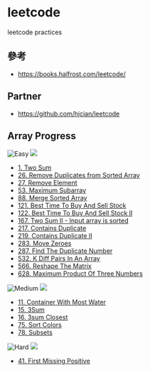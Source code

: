 # leetcode

leetcode practices

## 參考

- https://books.halfrost.com/leetcode/

## Partner

- https://github.com/hjcian/leetcode

## Array Progress

![Easy](https://img.shields.io/badge/LeetCode-Easy-5CB85C.svg)
![](https://img.shields.io/badge/Done-15-blue)

- [1. Two Sum](https://github.com/hongtw/leetcode/tree/master/Problems/0001.Two-Sum)
- [26. Remove Duplicates from Sorted Array](https://github.com/hongtw/leetcode/tree/master/Problems/0026.Remove-Duplicates-from-Sorted-Array)
- [27. Remove Element](https://github.com/hongtw/leetcode/tree/master/Problems/0027.Remove-Element)
- [53. Maximum Subarray](https://github.com/hongtw/leetcode/tree/master/Problems/0053.Maximum-Subarray)
- [88. Merge Sorted Array](https://github.com/hongtw/leetcode/tree/master/Problems/0088.Merge-Sorted-Array)
- [121. Best Time To Buy And Sell Stock](https://github.com/hongtw/leetcode/tree/master/Problems/0121.Best-Time-To-Buy-And-Sell-Stock)
- [122. Best Time To Buy And Sell Stock II](https://github.com/hongtw/leetcode/tree/master/Problems/0122.Best-Time-To-Buy-And-Sell-Stock-II)
- [167. Two Sum II - Input array is sorted](https://github.com/hongtw/leetcode/tree/master/Problems/0167.Two-Sum-II-Input-Array-Is-Sorted)
- [217. Contains Duplicate](https://github.com/hongtw/leetcode/tree/master/Problems/0217.Contains-Duplicate)
- [219. Contains Duplicate II](https://github.com/hongtw/leetcode/tree/master/Problems/0219.Contains-Duplicate-II)
- [283. Move Zeroes](https://github.com/hongtw/leetcode/tree/master/Problems/0283.Move-Zeroes)
- [287. Find The Duplicate Number](https://github.com/hongtw/leetcode/tree/master/Problems/0287.Find-The-Duplicate-Number)
- [532. K Diff Pairs In An Array](https://github.com/hongtw/leetcode/tree/master/Problems/0532.K-Diff-Pairs-In-An-Array)
- [566. Reshape The Matrix](https://github.com/hongtw/leetcode/tree/master/Problems/0566.Reshape-The-Matrix)
- [628. Maximum Product Of Three Numbers](https://github.com/hongtw/leetcode/tree/master/Problems/0628.Maximum-Product-Of-Three-Numbers)

![Medium](https://img.shields.io/badge/LeetCode-Medium-F0AD4E.svg)
![](https://img.shields.io/badge/Done-5-blue)


- [11. Container With Most Water](https://github.com/hongtw/leetcode/tree/master/Problems/0011.Container-With-Most-Water)
- [15. 3Sum](https://github.com/hongtw/leetcode/tree/master/Problems/0015.3sum)
- [16. 3sum Closest](https://github.com/hongtw/leetcode/tree/master/Problems/0016.3sum-Closest)
- [75. Sort Colors](https://github.com/hongtw/leetcode/tree/master/Problems/0075.Sort-Colors)
- [78. Subsets](https://github.com/hongtw/leetcode/tree/master/Problems/0078.Subsets)

![Hard](https://img.shields.io/badge/LeetCode-Hard-D9534F.svg)
![](https://img.shields.io/badge/Done-1-blue)


- [41. First Missing Positive](https://github.com/hongtw/leetcode/tree/master/Problems/0041.First-Missing-Positive)